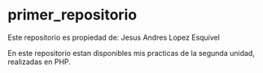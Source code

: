 # primer_repositorio
Este repositorio es propiedad de: Jesus Andres Lopez Esquivel

En este repositorio estan disponibles mis practicas de la segunda unidad, realizadas en PHP.
